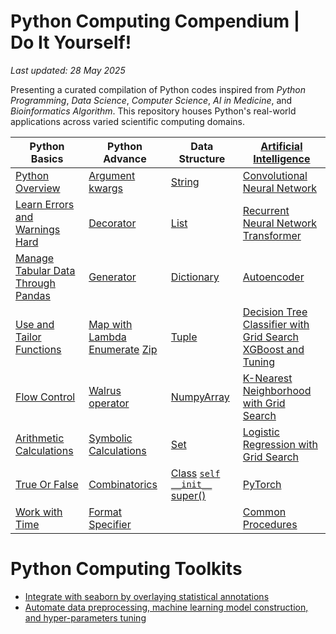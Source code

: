 # Python Computing Compendium | Do It Yourself!

*Last updated: 28 May 2025*

Presenting a curated compilation of Python codes inspired from *Python Programming*, *Data Science*, *Computer Science*, *AI in Medicine*, and *Bioinformatics Algorithm*. This repository houses Python's real-world applications across varied scientific computing domains. 

| Python Basics | Python Advance | Data Structure | [Artificial Intelligence](https://github.com/SciComp8/Python_Programming/tree/main/Artificial_Intelligence) | 
|----------|----------|----------|----------|
| [Python Overview](Python_Overview.ipynb) | [Argument](Utilities/Function/Argument.py) [kwargs](Utilities/Function/**kwargs.py) | [String](Utilities/String) | [Convolutional Neural Network](Artificial_Intelligence/AI_Medicine/Programing_Assignment3.ipynb) | 
| [Learn Errors and Warnings Hard](*Learn_Error_Warning.md) | [Decorator](Utilities/Decorator.py) | [List](Utilities/List) | [Recurrent Neural Network](Artificial_Intelligence/AI_Medicine/Recurrent_Neural_Network.ipynb) [Transformer](Artificial_Intelligence/Build_Transformer.py) | 
| [Manage Tabular Data Through Pandas](Utilities/pandas) | [Generator](Utilities/Generator.py) | [Dictionary](Utilities/Dictionary) | [Autoencoder](Artificial_Intelligence/AI_Medicine/Autoencoder) | 
| [Use and Tailor Functions](Utilities/Function) | [Map with Lambda](https://github.com/SciComp8/Python_Programming/blob/main/Utilities/Function/Lambda_Function.py#L37)  [Enumerate](Utilities/Tuple/Enumerate_Position.py)  [Zip](https://github.com/SciComp8/Python_Programming/blob/main/Utilities/Tuple/zip.py) | [Tuple](Utilities/Tuple) | [Decision Tree Classifier with Grid Search](Artificial_Intelligence/Machine_Learning/Decision_Tree_Mortality.ipynb) [XGBoost and Tuning](Artificial_Intelligence/Machine_Learning/XGBoost) | 
| [Flow Control](Utilities/Flow_Control) | [Walrus operator](Utilities/Operator/:=.py) | [NumpyArray](Utilities/NumPy) | [K-Nearest Neighborhood with Grid Search](Artificial_Intelligence/AI_Medicine/Programing_Assignment1.ipynb) | 
| [Arithmetic Calculations](Utilities/Math/Number) | [Symbolic Calculations](Utilities/Symbolic_Computation.py) | [Set](Utilities/Set) | [Logistic Regression with Grid Search](Artificial_Intelligence/Machine_Learning/Logistic_Regression_Mortality.ipynb) | 
| [True Or False](Utilities/Operator/Boolean_Operator.py) | [Combinatorics](Utilities/Python_Combinatorics.ipynb) | [Class](Utilities/Class) [`self`](Utilities/Class/Create_Class_v1.py#L8) [`__init__`](Utilities/Class/Create_Class_v1.py#L51) [super()](Utilities/Class/Create_Class_v1.py#L119) | [PyTorch](Artificial_Intelligence/PyTorch) | 
| [Work with Time](https://github.com/SciComp8/Python_Programming/tree/main/Utilities/Date) | [Format Specifier](https://github.com/SciComp8/Python_Programming/blob/main/Utilities/String/1_Format_String.py#L30) | | [Common Procedures](https://github.com/SciComp8/Python_Programming/tree/main/Artificial_Intelligence)



# Python Computing Toolkits
- [Integrate with seaborn by overlaying statistical annotations](https://github.com/trevismd/statannotations)
- [Automate data preprocessing, machine learning model construction, and hyper-parameters tuning](https://github.com/mljar/mljar-supervised)


